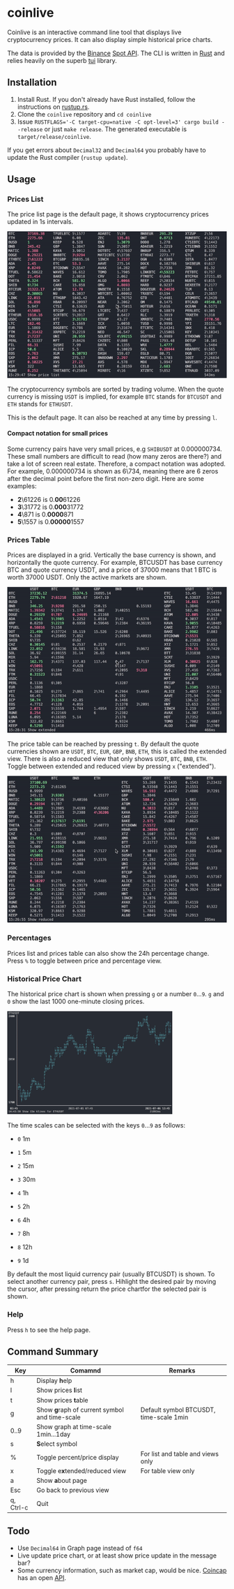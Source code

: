 # coinlive

Coinlive is an interactive command line tool that displays live cryptocurrency prices. It can also display simple historical price charts.

The data is provided by the [Binance](binance.com) [Spot API](https://binance-docs.github.io/apidocs/spot/en/). The CLI is written in [Rust](https://www.rust-lang.org/) and relies heavily on the superb [tui](https://docs.rs/tui) library.

## Installation

1. Install Rust. If you don't already have Rust installed, follow the instructions on [rustup.rs](https://rustup.rs/).
2. Clone the `coinlive` repository and `cd coinlive`
3. Issue `RUSTFLAGS='-C target-cpu=native -C opt-level=3' cargo build --release` or just `make release`. The generated executable is `target/release/coinlive`.

If you get errors about `Decimal32` and `Decimal64` you probably have to update the Rust compiler (`rustup update`). 

## Usage

### Prices List

The price list page is the default page, it shows cryptocurrency prices updated in 1s intervals.

![list](assets/list.gif)

The cryptocurrency symbols are sorted by trading volume. When the quote currency is missing `USDT` is implied, for example `BTC` stands for `BTCUSDT` and `ETH` stands for `ETHUSDT`.

This is the default page. It can also be reached at any time by pressing `l`.

#### Compact notation for small prices

Some currency pairs have very small prices, e.g `SHIBUSDT` at 0.000000734. These small numbers are difficult to read (how many zeros are there?) and take a lot of screen real estate. Therefore, a compact notation was adopted. For example, 0.000000734 is shown as 6\734, meaning there are 6 zeros after the decimal point before the first non-zero digit. Here are some examples:

- **2**\61226 is 0.**00**61226
- **3**\31772 is 0.**000**31772
- **4**\871 is 0.**0000**871
- **5**\1557 is 0.**00000**1557

### Prices Table

Prices are displayed in a grid. Vertically the base currency is shown, and horizontally the quote currency. For example, BTCUSDT has base currency BTC and quote currency USDT, and a price of 37000 means that 1 BTC is worth 37000 USDT. Only the active markets are shown.

![table](assets/table-full.gif)



The price table can be reached by pressing `t`. By default the quote currencies shown are `USDT`, `BTC`, `EUR`, `GBP`, `BNB`, `ETH`, this is called the extended view. There is also a reduced view that only shows  `USDT`, `BTC`, `BNB`, `ETH`. Toggle between extended and reduced view by pressing `x` ("extended").

![table-reduced](assets/table-reduced.gif)

### Percentages

Prices list and prices table can also show the 24h percentage change. Press `%` to toggle between price and percentage view.

### Historical Price Chart

The historical price chart is shown when pressing `g` or a number `0`...`9`. `g` and `0` show the last 1000 one-minute closing prices.

<img src="assets/graph.png" alt="graph" style="zoom:37%;" />

The time scales can be selected with the keys `0`...`9` as follows:

- `0` 1m

- `1` 5m

- `2` 15m

- `3` 30m

- `4` 1h

- `5` 2h

- `6` 4h

- `7` 8h

- `8` 12h

- `9` 1d

By default the most liquid currency pair (usually BTCUSDT) is shown. To select another currency pair, press `s`. Hihlight the desired pair by moving the cursor, after pressing return the price chartfor the selected pair is shown.

### Help

Press `h` to see the help page.

## Command Summary

| Key       | Comamnd                                         | Remarks                                 |
| --------- | ----------------------------------------------- | --------------------------------------- |
| h         | Display **h**elp                                |                                         |
| l         | Show prices **I**ist                            |                                         |
| t         | Show prices **t**able                           |                                         |
| g         | Show **g**raph of current symbol and time-scale | Default symbol BTCUSDT, time-scale 1min |
| 0..9      | Show graph at time-scale 1min...1day            |                                         |
| s         | **S**elect symbol                               |                                         |
| %         | Toggle percent/price display                    | For list and table and views only       |
| x         | Toggle e**x**tended/reduced view                | For table view only                     |
| a         | Show **a**bout page                             |                                         |
| Esc       | Go back to previous view                        |                                         |
| q, Ctrl-c | Quit                                            |                                         |



## Todo
- Use `Decimal64` in Graph page instead of `f64`
- Live update price chart, or at least show price update in the message bar?
- Some currency information, such as market cap, would be nice. [Coincap](coincap.io) has an open [API](https://docs.coincap.io/).

